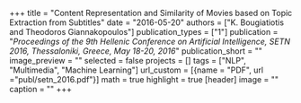 +++
title = "Content Representation and Similarity of Movies based on Topic Extraction from Subtitles"
date = "2016-05-20"
authors = ["K. Bougiatiotis and Theodoros Giannakopoulos"]
publication_types = ["1"]
publication = "_Proceedings of the 9th Hellenic Conference on Artificial Intelligence, SETN 2016, Thessaloniki, Greece, May 18-20, 2016_"
publication_short = ""
image_preview = ""
selected = false
projects = []
tags = ["NLP", "Multimedia", "Machine Learning"]
url_custom = [{name = "PDF", url ="publ/setn_2016.pdf"}]
math = true
highlight = true
[header]
image = ""
caption = ""
+++

